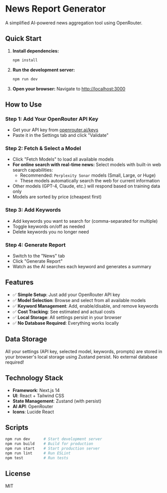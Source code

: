 # News Report Generator

A simplified AI-powered news aggregation tool using OpenRouter.

## Quick Start

1. **Install dependencies:**

   ```bash
   npm install
   ```

2. **Run the development server:**

   ```bash
   npm run dev
   ```

3. **Open your browser:**
   Navigate to [http://localhost:3000](http://localhost:3000)

## How to Use

### Step 1: Add Your OpenRouter API Key

- Get your API key from [openrouter.ai/keys](https://openrouter.ai/keys)
- Paste it in the Settings tab and click "Validate"

### Step 2: Fetch & Select a Model

- Click "Fetch Models" to load all available models
- **For online search with real-time news:** Select models with built-in web search capabilities:
  - Recommended: `Perplexity Sonar` models (Small, Large, or Huge)
  - These models automatically search the web for current information
- Other models (GPT-4, Claude, etc.) will respond based on training data only
- Models are sorted by price (cheapest first)

### Step 3: Add Keywords

- Add keywords you want to search for (comma-separated for multiple)
- Toggle keywords on/off as needed
- Delete keywords you no longer need

### Step 4: Generate Report

- Switch to the "News" tab
- Click "Generate Report"
- Watch as the AI searches each keyword and generates a summary

## Features

- ✅ **Simple Setup**: Just add your OpenRouter API key
- ✅ **Model Selection**: Browse and select from all available models
- ✅ **Keyword Management**: Add, enable/disable, and remove keywords
- ✅ **Cost Tracking**: See estimated and actual costs
- ✅ **Local Storage**: All settings persist in your browser
- ✅ **No Database Required**: Everything works locally

## Data Storage

All your settings (API key, selected model, keywords, prompts) are stored in your browser's local storage using Zustand persist. No external database required!

## Technology Stack

- **Framework**: Next.js 14
- **UI**: React + Tailwind CSS
- **State Management**: Zustand (with persist)
- **AI API**: OpenRouter
- **Icons**: Lucide React

## Scripts

```bash
npm run dev      # Start development server
npm run build    # Build for production
npm run start    # Start production server
npm run lint     # Run ESLint
npm test         # Run tests
```

## License

MIT
